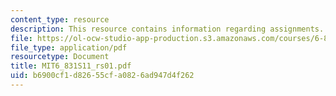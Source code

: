 ```yaml
---
content_type: resource
description: This resource contains information regarding assignments.
file: https://ol-ocw-studio-app-production.s3.amazonaws.com/courses/6-831-user-interface-design-and-implementation-spring-2011/b6900cf1d82655cfa0826ad947d4f262_MIT6_831S11_rs01.pdf
file_type: application/pdf
resourcetype: Document
title: MIT6_831S11_rs01.pdf
uid: b6900cf1-d826-55cf-a082-6ad947d4f262
---
```

